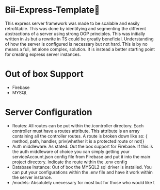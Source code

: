 # Bii-Express-Template🚀
This express server framework was made to be scalable and easily retrofitable. This was done by identifying and segmenting the different abstractions of a server using strong OOP principles. This was initially written in Js but a rewrite in TS could be greatly beneficial. Understanding of how the server is configured is necessary but not hard. This is by no means a full, let alone complex, solution. It is instead a better starting point for creating express server instances.

# Out of box Support
- Firebase
- MYSQL

# Server Configuration
- Routes:
All routes can be put within the /controller directory. Each controller must have a routes attribute. This attribute is an array containing all the controller routes. A route is broken down like so: { method, path, handler, priv(whether it is a protected route or not)}
- Auth middleware:
As stated. Out the box support for Firebase. If this is the auth middleware of choice you can simply getting your serviceAccount.json config file from Firebase and put it into the main project directory. Indicate the route within the .env config
- Database Instance:
Out of box the MYSQL2 sql driver is installed. You can put your configurations within the .env file and have it work within the server instance.
- /models:
Absolutely unecessary for most but for those who would like t
